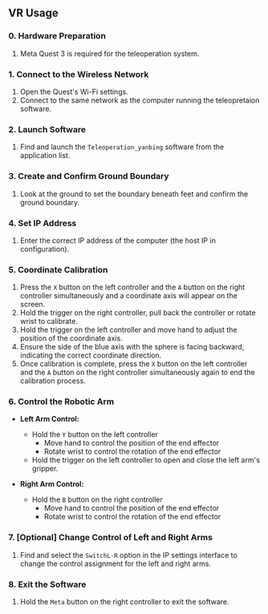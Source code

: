 ## VR Usage

### 0. Hardware Preparation
1. Meta Quest 3 is required for the teleoperation system.

### 1. Connect to the Wireless Network

1. Open the Quest's Wi-Fi settings.
2. Connect to the same network as the computer running the teleopretaion software.


### 2. Launch Software

1. Find and launch the `Teleoperation_yanbing` software from the application list.

### 3. Create and Confirm Ground Boundary

1. Look at the ground to set the boundary beneath feet and confirm the ground boundary.

### 4. Set IP Address

1. Enter the correct IP address of the computer (the host IP in configuration).

### 5. Coordinate Calibration

1. Press the `X` button on the left controller and the `A` button on the right controller simultaneously and a coordinate axis will appear on the screen.
2. Hold the trigger on the right controller, pull back the controller or rotate wrist to calibrate.
3. Hold the trigger on the left controller and move hand to adjust the position of the coordinate axis.
4. Ensure the side of the blue axis with the sphere is facing backward, indicating the correct coordinate direction.
5. Once calibration is complete, press the `X` button on the left controller and the `A` button on the right controller simultaneously again to end the calibration process.

### 6. Control the Robotic Arm

- **Left Arm Control:**
  - Hold the `Y` button on the left controller
    - Move hand to control the position of the end effector
    - Rotate wrist to control the rotation of the end effector
  - Hold the trigger on the left controller to open and close the left arm's gripper.
  
- **Right Arm Control:**
  - Hold the `B` button on the right controller
    - Move hand to control the position of the end effector
    - Rotate wrist to control the rotation of the end effector

### 7. [Optional] Change Control of Left and Right Arms

1. Find and select the `SwitchL-R` option in the IP settings interface to change the control assignment for the left and right arms.

### 8. Exit the Software

1. Hold the `Meta` button on the right controller to exit the software.